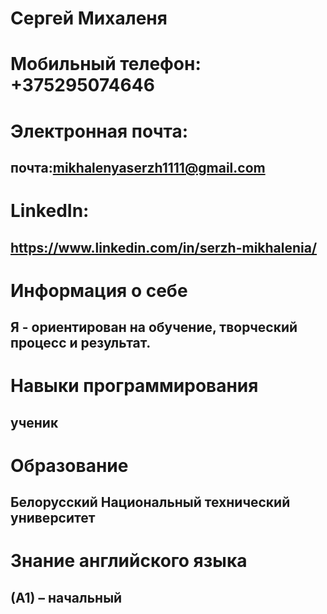# Сергей Михаленя
# Мобильный телефон: +375295074646
# Электронная почта:
## почта:mikhalenyaserzh1111@gmail.com
# LinkedIn:
## https://www.linkedin.com/in/serzh-mikhalenia/
# Информация о себе
## Я - ориентирован на обучение, творческий процесс и результат.
# Навыки программирования
## ученик
# Образование
## Белорусский Национальный технический университет
# Знание английского языка
## (А1) – начальный
